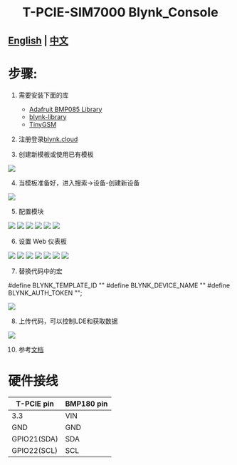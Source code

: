 <h1 align = "center">T-PCIE-SIM7000 Blynk_Console</h1>

## **[English](./README.MD) | [中文](./README_CN.MD)**

# 步骤:

1. 需要安装下面的库
     - [Adafruit BMP085 Library](https://github.com/adafruit/Adafruit-BMP085-Library)
     - [blynk-library](https://github.com/blynkkk/blynk-library)
     - [TinyGSM](https://github.com/vshymanskyy/TinyGSM)

2. 注册登录[blynk.cloud](https://blynk.cloud/dashboard/login) 

3. 创建新模板或使用已有模板

![](../../image/Blynk/1-Create_Template-SIM7000.png)

4. 当模板准备好，进入搜索->设备-创建新设备  

![](../../image/Blynk/2-Create_device-SIM7000.png)

5. 配置模块

![](../../image/Blynk/3-Configuration_module.png)
![](../../image/Blynk/3-1-Configuration_module.png)
![](../../image/Blynk/3-2-Configuration_module.png)
![](../../image/Blynk/3-3-Configuration_module.png)
![](../../image/Blynk/3-4-Configuration_module.png)
![](../../image/Blynk/3-5-Configuration_module.png)

6. 设置 Web 仪表板 

![](../../image/Blynk/4-Dash_board.png)
![](../../image/Blynk/4-1-Dash_board.png)
![](../../image/Blynk/4-2-Dash_board.png)
![](../../image/Blynk/4-3-Dash_board.png)
![](../../image/Blynk/4-4-Dash_board.png)
![](../../image/Blynk/4-5-Dash_board.png)
![](../../image/Blynk/4-6-Dash_board.png)

7. 替换代码中的宏

#define BLYNK_TEMPLATE_ID ""
#define BLYNK_DEVICE_NAME ""
#define BLYNK_AUTH_TOKEN "";

![](../../image/Blynk/5-Ready_code.png)

8. 上传代码，可以控制LDE和获取数据

 ![](../../image/Blynk/6.png)

10. 参考[文档](https://docs.blynk.io/en/)


# 硬件接线
| T-PCIE pin  | BMP180 pin |
| ----------- | ---------- |
| 3.3         | VIN        |
| GND         | GND        |
| GPIO21(SDA) | SDA        |
| GPIO22(SCL) | SCL        |


